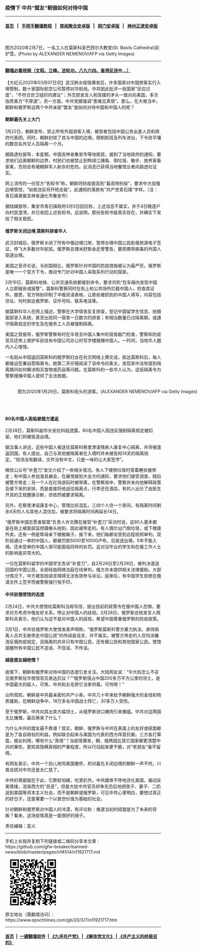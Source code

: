 ### 疫情下 中共“盟友”朝俄如何对待中国
------------------------

#### [首页](https://github.com/gfw-breaker/banned-news/blob/master/README.md) &nbsp;&nbsp;|&nbsp;&nbsp; [手把手翻墙教程](https://github.com/gfw-breaker/guides/wiki) &nbsp;&nbsp;|&nbsp;&nbsp; [禁闻聚合安卓版](https://github.com/gfw-breaker/bn-android) &nbsp;&nbsp;|&nbsp;&nbsp; [网门安卓版](https://github.com/oGate2/oGate) &nbsp;&nbsp;|&nbsp;&nbsp; [神州正道安卓版](https://github.com/SzzdOgate/update) 



<div><img alt="" class="aligncenter wp-post-image" src="https://i.epochtimes.com/assets/uploads/2020/03/GettyImages-1199134918-600x400.jpg"/>
<div class="red16 caption">
 <p>
  图为2020年2月7日，一名工人在莫斯科圣巴西尔大教堂(St. Basils Cathedral)前铲雪。(Photo by ALEXANDER NEMENOV/AFP via Getty Images)
 </p>
</div>
</div><hr/>

#### [翻墙必看视频（文昭、江峰、法轮功、八九六四、香港反送中...）](https://github.com/gfw-breaker/banned-news/blob/master/pages/link3.md)

<div><p>
 【大纪元2020年03月07日讯】武汉肺炎疫情爆发后，许多国家对中国旅客实行入境管制，数十家国际航空公司暂停对华航线。中共因此批评一些国家“反应过度”，“不符合世卫组织的建议”；外交部发言人和官媒的矛头一致对向美国，多次指责美方“不厚道”。另一方面，中共党媒强调“患难见真情”。那么，在大难当中，朝鲜和俄罗斯这两个中共亲密“盟友”是如何对待中国和中国人的呢？
</p>
<h4>
 <strong>
  朝鲜最先关上大门
 </strong>
</h4>
<p>
 1月22日，朝鲜宣布，禁止所有外国游客入境，被禁者包括中国公务出差人员和政府代表团。同时，朝鲜封锁了其与中国的边境，限制航班及列车进出，下令驻平壤的数百名外交人员隔离一个月。
</p>
<p>
 据路透社报导，本星期，中国吉林省集安市等地居民，接到了当地政府的通知，要求他们远离朝鲜的边界，村民们也被禁止到鸭绿江捕鱼、倒垃圾、散步、放养家畜家禽，否则会有被朝鲜军人射杀的危险。此消息已获得当地餐馆业者向路透社证实。
</p>
<p>
 网上流传的一份官方“告知书”称，朝鲜将防疫提高到“最高特别级”，要求中方加强边境管控，“如若违反将开枪击毙”。此通知的落款有“共产党青石镇”字样。（注：青石镇隶属吉林省通化市集安市）
</p>
<p>
 据陆媒报导，集安市青石镇政府3月5日回应称，上述消息不属实，并于4日晚逐户向村民澄清，并已收回上述告知书。这说明，那份告知书是真实存在，并确实下发给了相关居民。
</p>
<h4>
 <strong>
  俄罗斯关闭边境
  <ok href="https://www.epochtimes.com/gb/tag/%E8%8E%AB%E6%96%AF%E7%A7%91%E6%8E%92%E6%9F%A5%E5%8D%8E%E4%BA%BA.html">
   莫斯科排查华人
  </ok>
 </strong>
</h4>
<p>
 武汉封城后，俄罗斯关闭了所有中俄边境口岸，暂停办理中国公民赴俄旅游电子签证，停飞大多数对华航班。俄罗斯总理米舒斯金还曾警告，要把携带病毒的外国人驱逐出境。
</p>
<p>
 美国之音评论说，与别国相比，俄罗斯针对中国的防疫措施被认为最严厉。俄罗斯是唯一一个官方下令，推动专门针对中国人采取系列行动的国家。
</p>
<p>
 2月19日，莫斯科地铁、公共交通系统都接到命令，要求司机“在车厢内发现中国人立即报告或报警”。莫斯科警察同时在街上和公共场所拦截中国人、检查其证件。据悉，官方特别印制了中俄双语表格，让那些被抓到的中国人填写，内容包括住址、何时抵达俄罗斯、证件号码、联系电话等。
</p>
<p>
 据莫斯科华人在网上描述，警察在大学宿舍反复排查，登记中国留学生信息、拍摄面部录入系统，甚至出现同一宿舍一日数次的排查；有相当数量已过隔离期，或遵守隔离规定的学生及在俄务工人员被强制隔离。
</p>
<p>
 美国之音报导，俄罗斯警察有时在半夜去中国人集中的宿舍敲门检查，警察和防疫官员还带上救护车前往有中国公司办公的写字楼搜捕中国人。一时间，当地华人圈内人心惶惶。
</p>
<p>
 一名刚从中国返回莫斯科的俄罗斯妇女在社交网络上撰文说，抵达莫斯科后，每人都被迫签署自愿隔离令。她第二天仔细阅读了该命令的条文，发现其中没有提到隔离期间如何解决购买食物或药品等问题。在莫斯科的一些华人认为，这纸隔离令为警察搜捕中国人提供了合法依据。
</p>
<figure class="wp-caption aligncenter" id="attachment_11922315" style="width: 600px">
 <ok href="http://i.epochtimes.com/assets/uploads/2020/03/GettyImages-1197287403.jpg">
  <img alt="" class="wp-image-11922315 size-large" src="http://i.epochtimes.com/assets/uploads/2020/03/GettyImages-1197287403-600x382.jpg"/>
 </ok>
 <br/><figcaption class="wp-caption-text">
  图为2020年1月29日，莫斯科街头的游客。(ALEXANDER NEMENOV/AFP via Getty Images)
 </figcaption><br/>
</figure><br/>
<h4>
 <strong>
  80名中国人面临被俄方遣返
 </strong>
</h4>
<p>
 2月28日，莫斯科副市长安拉科娃透露，80名中国人因违反强制隔离规定被扣留，他们将被驱逐出境。
</p>
<p>
 据当事人讲述，这些中国人被送往莫斯科察里津诺残疾人康复中心隔离，并将被遣返回国。有人提出，自己与其他被隔离者在入境时并未被告知14天的隔离规定，“现场没有翻译，文件没有中文，只是一味的让大家签字”。
</p>
<p>
 微信公众号“补壹刀”发文介绍了一些相关情况。有人下楼倒垃圾时穿着睡衣被带走；有中国人参加渔具展会，在展馆接到大会方的通知，要求他们接受调查，随后被警方带走；另一个人在红场游玩时被带离，在警察局中，警察并未向他解释政策及接下来的安排，而是直接将他送往隔离点，行李还在酒店。有的人出示了由医生开具的正规健康诊断，但依然被要求隔离。
</p>
<p>
 另外，在察里津诺康复中心，管理比较混乱，三四个人住一个房间，有隔离时间剩余4天的人与其他人混住后，被要求将隔离时间再延长14日。
</p>
<p>
 “俄罗斯中国志愿者联盟”负责人许文腾在接受“补壹刀”采访时说，这80人基本都是在街上被面部监控摄像头拍到，因此被带走的。有人偶尔出门倒垃圾，或下楼接外卖，还有一例是帮母亲下楼搬箱子。接下来，他们每都会受到远程视频审判。现阶段通过一审的中国人，都被罚款5000至10000卢布，后驱逐出境，5年不能入境。还未受审的中国人很可能面临同样的处罚。这对没毕业的学生和在俄工作人士的影响是非常大的。
</p>
<p>
 一位在莫斯科留学的中国学生告诉“补壹刀”，自2月26日至2月28日，被判决遣送回国的中国公民，全部经由网络法庭在线审判，俄方并未提供相关法律援助。大部分情况下，中方被告因语言障碍无法有效参与诉讼。庭审后，有中国学生拒绝在俄语文件上签字而被警察强行按手印。
</p>
<h4>
 <strong>
  中共驻俄使馆的态度
 </strong>
</h4>
<p>
 2月24日，中共大使馆给莫斯科当局写信，提出目前的政策令在俄中国人恐惧，要求对方考虑中俄友好关系，停止对中国人的歧视。2月28日，俄罗斯总统发言人佩斯科夫表示，他们认为这不是对中国人的歧视，希望中国尊重俄罗斯的防疫政策。
</p>
<p>
 3月1日，中共驻俄罗斯大使馆发表声明称，“俄罗斯莫斯科警方暴力执法、虐待隔离人员并无故带走中国公民”的传闻是谣言，并不属实。被警方带走的人员均涉嫌违反俄防疫规定，且隔离的并非只有中国公民，还有俄公民和其他国家公民。使馆提醒所有中国公民不造谣、不信谣、不传谣。
</p>
<h4>
 <strong>
  越是盟友越绝情？
 </strong>
</h4>
<p>
 疫情下，朝鲜和俄罗斯对待中国的态度引发关注。大陆网友说：“华大妈怎么不召见俄罗斯驻华使馆官员表达抗议？”“俄罗斯侵占中国200多万平方公里的领土，是中国最大的敌人，可笑，中共和五毛把它当爹供着。可怜呀！”
</p>
<p>
 众所周知，朝鲜是中共最亲密的共产小弟，中共几十年来给予朝鲜强大的金钱和物质援助，在朝鲜战争中，18万多名中国战士阵亡，30多万人受伤。
</p>
<p>
 至于俄罗斯，中共向其出卖大幅领土，从俄罗斯进口猪肉引来猪瘟。中共对这两国无比慷慨，最后换来了什么？
</p>
<p>
 为什么中共的盟友最不靠谱？其实，朝鲜、俄罗斯与中共在表面上的友好或结盟都是为了各自政权的利益，例如联合起来与美国为代表的西方阵营抗衡。三方各打算盘，彼此利用，哪有什么“真情”？当疫情爆发，朝、俄两国比其它国家都更清楚中共的秉性，更知其隐瞒真相的严重程度，所以行动起来更干脆，对“老朋友”毫不留情。
</p>
<p>
 有网友表示，中共一个劲儿地骂美国撤侨，却对最先关闭边境的朝鲜一声不吭，川普总统对中共还是太仁慈了。
</p>
<p>
 中共的卑鄙就在于此，它欺软怕硬，吃里扒外。中共媒体不停地丑化美国，煽动反美情绪，渲染西方的“丑恶”，但是大批中共官员却争先恐后地把孩子、妻子、二奶送到美国等资本主义社会，而不是朝鲜或俄罗斯，可见中共心里明白，要想过真正的好日子，还是需要一个以普世价值为基础的社会。
</p>
<p>
 针对朝鲜和俄罗斯对中国人的冷漠，有评论称：难道当初的结盟是为了未来的背叛？看来，这场疫情真是一面很好的镜子。
</p>
<p>
 责任编辑：高义
</p>
</div>
<hr/>
手机上长按并复制下列链接或二维码分享本文章：<br/>
https://github.com/gfw-breaker/banned-news/blob/master/pages/nf4514/n11921717.md <br/>
<a href='https://github.com/gfw-breaker/banned-news/blob/master/pages/nf4514/n11921717.md'><img src='https://github.com/gfw-breaker/banned-news/blob/master/pages/nf4514/n11921717.md.png'/></a> <br/>
原文地址（需翻墙访问）：https://www.epochtimes.com/gb/20/3/7/n11921717.htm


------------------------
#### [首页](https://github.com/gfw-breaker/banned-news/blob/master/README.md) &nbsp;|&nbsp; [一键翻墙软件](https://github.com/gfw-breaker/nogfw/blob/master/README.md) &nbsp;| [《九评共产党》](https://github.com/gfw-breaker/9ping.md/blob/master/README.md#九评之一评共产党是什么) | [《解体党文化》](https://github.com/gfw-breaker/jtdwh.md/blob/master/README.md) | [《共产主义的终极目的》](https://github.com/gfw-breaker/gczydzjmd.md/blob/master/README.md)


<img src='http://gfw-breaker.win/banned-news/pages/nf4514/n11921717.md' width='0px' height='0px'/>